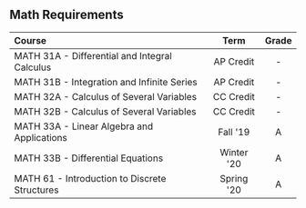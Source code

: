 ## Math Requirements

| Course                                        |    Term    | Grade |
| :-------------------------------------------- | :--------: | :---: |
| MATH 31A - Differential and Integral Calculus | AP Credit  |   -   |
| MATH 31B - Integration and Infinite Series    | AP Credit  |   -   |
| MATH 32A - Calculus of Several Variables      | CC Credit  |   -   |
| MATH 32B - Calculus of Several Variables      | CC Credit  |   -   |
| MATH 33A - Linear Algebra and Applications    |  Fall '19  |   A   |
| MATH 33B - Differential Equations             | Winter '20 |   A   |
| MATH 61 - Introduction to Discrete Structures | Spring '20 |   A   |